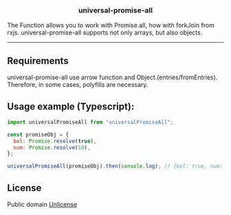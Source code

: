 <h3 align="center">universal-promise-all</h3>

The Function allows you to work with Promise.all, how with forkJoin from rxjs.
universal-promise-all supports not only arrays, but also objects.

---

## Requirements
universal-promise-all use arrow function and Object.(entries/fromEntries). Therefore, in some cases, polyfills are necessary.

## Usage example (Typescript):
```javascript
import universalPromiseAll from "universalPromiseAll";

const promiseObj = {
  bol: Promise.resolve(true),
  num: Promise.resolve(10),
};

universalPromiseAll(promiseObj).then(console.log); // {bol: true, num: 10}

```
## License
Public domain [Unlicense][unlicense]

[unlicense]: http://unlicense.org/